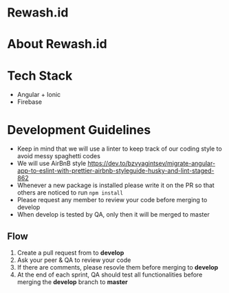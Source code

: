 # Rewash.id
# About Rewash.id

# Tech Stack
- Angular + Ionic
- Firebase 

# Development Guidelines
- Keep in mind that we will use a linter to keep track of our coding style to avoid messy spaghetti codes 
- We will use AirBnB style https://dev.to/bzvyagintsev/migrate-angular-app-to-eslint-with-prettier-airbnb-styleguide-husky-and-lint-staged-862
- Whenever a new package is installed please write it on the PR so that others are noticed to run `npm install`
- Please request any member to review your code before merging to develop
- When develop is tested by QA, only then it will be merged to master

## Flow 
1. Create a pull request from **<your-current-branch>** to **develop**
2. Ask your peer & QA to review your code
3. If there are comments, please resovle them before merging to **develop**
4. At the end of each sprint, QA should test all functionalities before merging the **develop** branch to **master**
  

